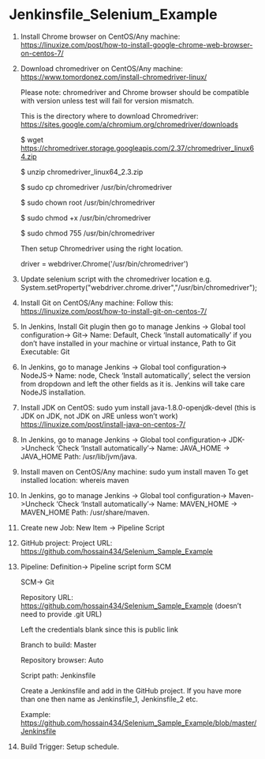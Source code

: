 # Jenkinsfile_Selenium_Example

1.	Install Chrome browser on CentOS/Any machine: https://linuxize.com/post/how-to-install-google-chrome-web-browser-on-centos-7/ 

2.	Download chromedriver on CentOS/Any machine: https://www.tomordonez.com/install-chromedriver-linux/

    Please note: chromedriver and Chrome browser should be compatible with version unless test will fail for version mismatch.

    This is the directory where to download Chromedriver: https://sites.google.com/a/chromium.org/chromedriver/downloads

    $ wget https://chromedriver.storage.googleapis.com/2.37/chromedriver_linux64.zip

    $ unzip chromedriver_linux64_2.3.zip

    $ sudo cp chromedriver /usr/bin/chromedriver

    $ sudo chown root /usr/bin/chromedriver

    $ sudo chmod +x /usr/bin/chromedriver

    $ sudo chmod 755 /usr/bin/chromedriver

    Then setup Chromedriver using the right location.

    driver = webdriver.Chrome('/usr/bin/chromedriver')

3.	Update selenium script with the chromedriver location e.g. System.setProperty("webdriver.chrome.driver","/usr/bin/chromedriver");

4.	Install Git on CentOS/Any machine: Follow this: https://linuxize.com/post/how-to-install-git-on-centos-7/

5.	In Jenkins, Install Git plugin then go to manage Jenkins -> Global tool configuration-> Git-> Name: Default, Check ‘Install       automatically’ if you don’t have installed in your machine or virtual instance, Path to Git Executable: Git

6.	In Jenkins, go to manage Jenkins -> Global tool configuration-> NodeJS-> Name: node, Check ‘Install automatically’, select the version from dropdown and left the other fields as it is. Jenkins will take care NodeJS installation.

7.	Install JDK on CentOS: sudo yum install java-1.8.0-openjdk-devel (this is JDK on JDK, not JDK on JRE unless won’t work)
https://linuxize.com/post/install-java-on-centos-7/

8.	In Jenkins, go to manage Jenkins -> Global tool configuration-> JDK->Uncheck ‘Check ‘Install automatically’-> Name: JAVA_HOME -> JAVA_HOME Path: /usr/lib/jvm/java. 

9.	Install maven on CentOS/Any machine: sudo yum install maven
To get installed location: whereis maven

10.	In Jenkins, go to manage Jenkins -> Global tool configuration-> Maven->Uncheck ‘Check ‘Install automatically’-> Name: MAVEN_HOME -> MAVEN_HOME Path: /usr/share/maven. 

11.	Create new Job: New Item -> Pipeline Script

12.	GitHub project: Project URL: https://github.com/hossain434/Selenium_Sample_Example 

13.	Pipeline: Definition-> Pipeline script form SCM

    SCM-> Git

    Repository URL: https://github.com/hossain434/Selenium_Sample_Example  (doesn’t need to provide .git URL)

    Left the credentials blank since this is public link

    Branch to build: Master

    Repository browser: Auto

    Script path: Jenkinsfile

    Create a Jenkinsfile and add in the GitHub project. If you have more than one then name as Jenkinsfile_1, Jenkinsfile_2 etc.

    Example: https://github.com/hossain434/Selenium_Sample_Example/blob/master/Jenkinsfile 

14.	Build Trigger: Setup schedule.

